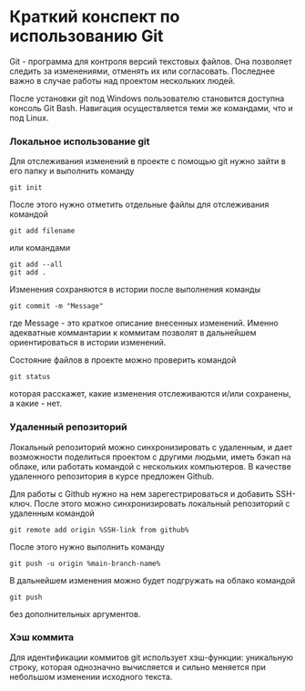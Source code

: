 # Краткий конспект по использованию Git

Git - программа для контроля версий текстовых файлов. 
Она позволяет следить за изменениями, отменять их или согласовать.
Последнее важно в случае работы над проектом нескольких людей.

После установки git под Windows пользователю становится доступна консоль Git Bash.
Навигация осуществляется теми же командами, что и под Linux.

### Локальное использование git 

Для отслеживания изменений в проекте с помощью git нужно зайти в его папку и выполнить команду
```
git init
```

После этого нужно отметить отдельные файлы для отслеживания командой 
```
git add filename
```

или командами
```
git add --all
git add .
```

Изменения сохраняются в истории после выполнения команды
```
git commit -m "Message"
```
где Message - это краткое описание внесенных изменений.
Именно адекватные коммантарии к коммитам позволят в дальнейшем ориентироваться в истории изменений.

Состояние файлов в проекте можно проверить командой 
```
git status
```
которая расскажет, какие изменения отслеживаются и/или сохранены, а какие - нет. 

### Удаленный репозиторий

Локальный репозиторий можно синхронизировать с удаленным, и дает возможности поделиться проектом с другими людьми, иметь бэкап на облаке, или работать командой с нескольких компьютеров.
В качестве удаленного репозитория в курсе предложен Github.

Для работы с Github нужно на нем зарегестрироваться и добавить SSH-ключ.
После этого можно синхронизировать локальный репозиторий с удаленным командой 
```
git remote add origin %SSH-link from github%
```
После этого нужно выполнить команду

```
git push -u origin %main-branch-name%
```

В дальнейшем изменения можно будет подгружать на облако командой

```
git push
```

без дополнительных аргументов.

### Хэш коммита

Для идентификации коммитов git использует хэш-функции: уникальную строку, которая однозначно вычисляется и сильно меняется при небольшом изменении исходного текста.
